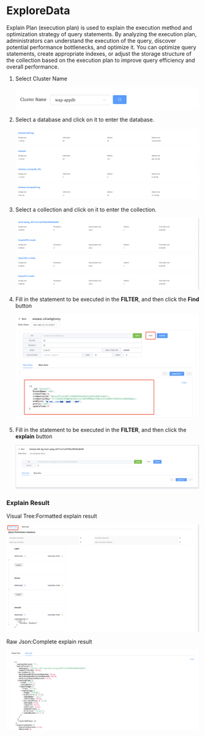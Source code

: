 # ExploreData

Explain Plan (execution plan) is used to explain the execution method and optimization strategy of query statements. By analyzing the execution plan, administrators can understand the execution of the query, discover potential performance bottlenecks, and optimize it. You can optimize query statements, create appropriate indexes, or adjust the storage structure of the collection based on the execution plan to improve query efficiency and overall performance.

1. Select Cluster Name

   ![Start Diagnose Session](../../images/whaleal-platform-Images/10-diagnose/exc-name.png)

2. Select a database and click on it to enter the database.

   ![Start Diagnose Session](../../images/whaleal-platform-Images/10-diagnose/database.png)

3. Select a collection and click on it to enter the collection.

   ![Start Diagnose Session](../../images/whaleal-platform-Images/10-diagnose/collection.png)

4. Fill in the statement to be executed in the **FILTER**, and then click the **Find** button

   ![Start Diagnose Session](../../images/whaleal-platform-Images/10-diagnose/find.png)

5. Fill in the statement to be executed in the **FILTER**, and then click the **explain** button

   ![Start Diagnose Session](../../images/whaleal-platform-Images/10-diagnose/explain.png)

### Explain Result

Visual Tree:Formatted explain result

![Start Diagnose Session](../../images/whaleal-platform-Images/10-diagnose/visual-tree.png)

Raw Json:Complete explain result

![Start Diagnose Session](../../images/whaleal-platform-Images/10-diagnose/explain-resullt.png)
